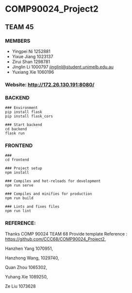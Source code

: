 # COMP90024_Project2

## TEAM 45

### MEMBERS

* Yingpei Ni   1252881
* Yixue Jiang 1023137
* Zirui Shan   1298781
* Jinglin Li     1000797  jinglinl@student.unimelb.edu.au
* Yuxiang Xie 1060196

### Website: http://172.26.130.191:8080/

### BACKEND

```shell
### Environment
pip install flask
pip install flask_cors 

### Start backend
cd backend
flask run
```



### FRONTEND

```shell
### 
cd frontend

### Project setup
npm install

### Compiles and hot-reloads for development
npm run serve

### Compiles and minifies for production
npm run build

### Lints and fixes files
npm run lint 
```



### REFERENCE: 

Thanks COMP 90024 TEAM 68 Provide template Reference : https://github.com/CCC68/COMP90024_Project2, 

Hanzhen Yang 1070951, 

Hanzhong Wang, 1029740, 

Quan Zhou 1065302, 

Yuhang Xie 1089250, 

Ze Liu 1073628
